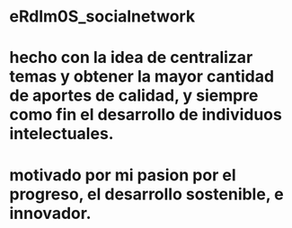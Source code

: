 # eRdlm0S_socialnetwork
# hecho con la idea de centralizar temas y obtener la mayor cantidad de aportes de calidad, y siempre como fin el desarrollo de individuos intelectuales.
# motivado por mi pasion por el progreso, el desarrollo sostenible, e innovador.
